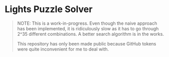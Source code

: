 # Lights Puzzle Solver
> NOTE: This is a work-in-progress. Even though the naive approach has been implemented, it is ridiculously slow as it has to go through 2^35 different combinations. A better search algorithm is in the works.
>
> This repository has only been made public because GitHub tokens were quite inconvenient for me to deal with.
